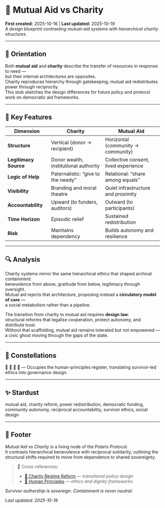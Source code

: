 # 🧭 Mutual Aid vs Charity  
**First created:** 2025-10-16 | **Last updated:** 2025-10-19  
*A design blueprint contrasting mutual-aid systems with hierarchical charity structures.*

---

## 🧭 Orientation  

Both **mutual aid** and **charity** describe the transfer of resources in response to need —  
but their internal architectures are opposites.  
Charity reproduces hierarchy through gatekeeping; mutual aid redistributes power through reciprocity.  
This stub sketches the design differences for future policy and protocol work on democratic aid frameworks.

---

## 🧩 Key Features  

| Dimension | Charity | Mutual Aid |
|------------|----------|-------------|
| **Structure** | Vertical (donor → recipient) | Horizontal (community → community) |
| **Legitimacy Source** | Donor wealth, institutional authority | Collective consent, lived experience |
| **Logic of Help** | Paternalistic: “give to the needy” | Relational: “share among equals” |
| **Visibility** | Branding and moral theatre | Quiet infrastructure and proximity |
| **Accountability** | Upward (to funders, auditors) | Outward (to participants) |
| **Time Horizon** | Episodic relief | Sustained redistribution |
| **Risk** | Maintains dependency | Builds autonomy and resilience |

---

## 🔍 Analysis  

Charity systems mirror the same hierarchical ethics that shaped archival containment:  
benevolence from above, gratitude from below, legitimacy through oversight.  
Mutual aid rejects that architecture, proposing instead a **circulatory model of care** —  
a social metabolism rather than a pipeline.

The transition from charity to mutual aid requires **design law**:  
structural reforms that legalise cooperation, protect autonomy, and distribute trust.  
Without that scaffolding, mutual aid remains tolerated but not empowered —  
a civic ghost moving through the gaps of the state.

---

## 🌌 Constellations  

🧭 🌱 🔮 🧠 — Occupies the human-principles register, translating survivor-led ethics into governance design.

---

## ✨ Stardust  

mutual aid, charity reform, power redistribution, democratic funding, community autonomy, reciprocal accountability, survivor ethics, social design

---

## 🏮 Footer  

*Mutual Aid vs Charity* is a living node of the Polaris Protocol.  
It contrasts hierarchical benevolence with reciprocal solidarity, outlining the structural shifts required to move from dependence to shared sovereignty.  

> 📡 Cross-references:
> 
> - [📜 Charity Regime Reform](.📜_charity_regime_reform.md) — *transitional policy design*  
> - [🌱 Human Principles](../../🫀_Our_Hearts_Our_Minds/🌱_Human_Principles/README.md) — *ethics and dignity frameworks*  

*Survivor authorship is sovereign. Containment is never neutral.*  

_Last updated: 2025-10-19_
